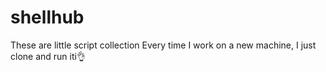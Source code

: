 # shellhub

These are little script collection
Every time I work on a new machine, I just clone and run iti👌
